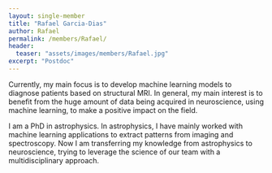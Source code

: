 ```yaml
---
layout: single-member
title: "Rafael Garcia-Dias"
author: Rafael
permalink: /members/Rafael/
header:
  teaser: "assets/images/members/Rafael.jpg"
excerpt: "Postdoc"
---
```


Currently, my main focus is to develop machine learning models to diagnose patients based on structural MRI. In general, my main interest is to benefit from the huge amount of data being acquired in neuroscience, using machine learning, to make a positive impact on the field.

I am a PhD in astrophysics. In astrophysics, I have mainly worked with machine learning applications to extract patterns from imaging and spectroscopy. Now I am transferring my knowledge from astrophysics to neuroscience, trying to leverage the science of our team with a multidisciplinary approach.
